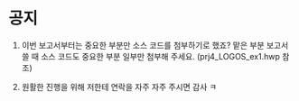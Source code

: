 # 공지 #

1. 이번 보고서부터는 중요한 부분만 소스 코드를 첨부하기로 했죠? 맡은 부분 보고서 쓸 때 소스 코드도 중요한 부분 일부만 첨부해 주세요. (prj4\_LOGOS\_ex1.hwp 참조)

2. 원활한 진행을 위해 저한테 연락을 자주 자주 주시면 감사 ㅋ
